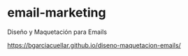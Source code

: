 # email-marketing
Diseño y Maquetación para Emails

https://bgarciacuellar.github.io/diseno-maquetacion-emails/

